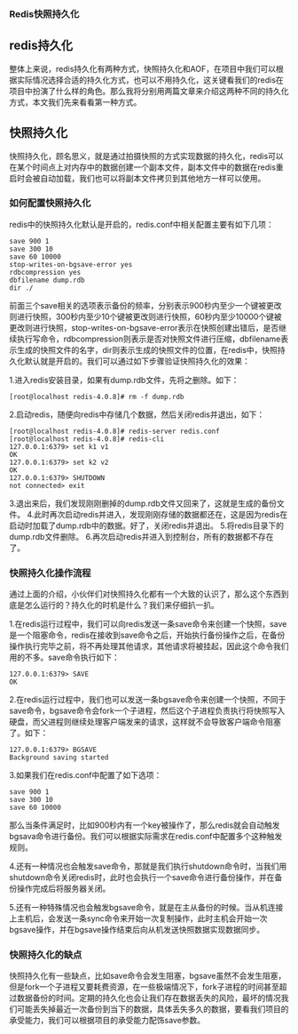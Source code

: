 ### Redis快照持久化

## redis持久化

整体上来说，redis持久化有两种方式，快照持久化和AOF，在项目中我们可以根据实际情况选择合适的持久化方式，也可以不用持久化，这关键看我们的redis在项目中扮演了什么样的角色。那么我将分别用两篇文章来介绍这两种不同的持久化方式，本文我们先来看看第一种方式。

## 快照持久化

快照持久化，顾名思义，就是通过拍摄快照的方式实现数据的持久化，redis可以在某个时间点上对内存中的数据创建一个副本文件，副本文件中的数据在redis重启时会被自动加载，我们也可以将副本文件拷贝到其他地方一样可以使用。

### 如何配置快照持久化

redis中的快照持久化默认是开启的，redis.conf中相关配置主要有如下几项：

```
save 900 1
save 300 10
save 60 10000
stop-writes-on-bgsave-error yes
rdbcompression yes
dbfilename dump.rdb
dir ./
```

前面三个save相关的选项表示备份的频率，分别表示900秒内至少一个键被更改则进行快照，300秒内至少10个键被更改则进行快照，60秒内至少10000个键被更改则进行快照，stop-writes-on-bgsave-error表示在快照创建出错后，是否继续执行写命令，rdbcompression则表示是否对快照文件进行压缩，dbfilename表示生成的快照文件的名字，dir则表示生成的快照文件的位置，在redis中，快照持久化默认就是开启的。我们可以通过如下步骤验证快照持久化的效果：

1.进入redis安装目录，如果有dump.rdb文件，先将之删除。如下：

```
[root@localhost redis-4.0.8]# rm -f dump.rdb
```

2.启动redis，随便向redis中存储几个数据，然后关闭redis并退出，如下：

```
[root@localhost redis-4.0.8]# redis-server redis.conf
[root@localhost redis-4.0.8]# redis-cli
127.0.0.1:6379> set k1 v1
OK
127.0.0.1:6379> set k2 v2
OK
127.0.0.1:6379> SHUTDOWN
not connected> exit
```

3.退出来后，我们发现刚刚删掉的dump.rdb文件又回来了，这就是生成的备份文件。
4.此时再次启动redis并进入，发现刚刚存储的数据都还在，这是因为redis在启动时加载了dump.rdb中的数据。好了，关闭redis并退出。
5.将redis目录下的dump.rdb文件删除。
6.再次启动redis并进入到控制台，所有的数据都不存在了。

### 快照持久化操作流程

通过上面的介绍，小伙伴们对快照持久化都有一个大致的认识了，那么这个东西到底是怎么运行的？持久化的时机是什么？我们来仔细扒一扒。

1.在redis运行过程中，我们可以向redis发送一条save命令来创建一个快照，save是一个阻塞命令，redis在接收到save命令之后，开始执行备份操作之后，在备份操作执行完毕之前，将不再处理其他请求，其他请求将被挂起，因此这个命令我们用的不多。save命令执行如下：

```
127.0.0.1:6379> SAVE
OK
```

2.在redis运行过程中，我们也可以发送一条bgsave命令来创建一个快照，不同于save命令，bgsave命令会fork一个子进程，然后这个子进程负责执行将快照写入硬盘，而父进程则继续处理客户端发来的请求，这样就不会导致客户端命令阻塞了。如下：

```
127.0.0.1:6379> BGSAVE
Background saving started
```

3.如果我们在redis.conf中配置了如下选项：

```
save 900 1
save 300 10
save 60 10000
```

那么当条件满足时，比如900秒内有一个key被操作了，那么redis就会自动触发bgsava命令进行备份。我们可以根据实际需求在redis.conf中配置多个这种触发规则。

4.还有一种情况也会触发save命令，那就是我们执行shutdown命令时，当我们用shutdown命令关闭redis时，此时也会执行一个save命令进行备份操作，并在备份操作完成后将服务器关闭。

5.还有一种特殊情况也会触发bgsave命令，就是在主从备份的时候。当从机连接上主机后，会发送一条sync命令来开始一次复制操作，此时主机会开始一次bgsave操作，并在bgsave操作结束后向从机发送快照数据实现数据同步。

### 快照持久化的缺点

快照持久化有一些缺点，比如save命令会发生阻塞，bgsave虽然不会发生阻塞，但是fork一个子进程又要耗费资源，在一些极端情况下，fork子进程的时间甚至超过数据备份的时间。定期的持久化也会让我们存在数据丢失的风险，最坏的情况我们可能丢失掉最近一次备份到当下的数据，具体丢失多久的数据，要看我们项目的承受能力，我们可以根据项目的承受能力配饰save参数。